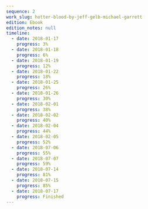 ```yaml
---
sequence: 2
work_slug: hotter-blood-by-jeff-gelb-michael-garrett
edition: Ebook
edition_notes: null
timeline:
  - date: 2018-01-17
    progress: 3%
  - date: 2018-01-18
    progress: 6%
  - date: 2018-01-19
    progress: 12%
  - date: 2018-01-22
    progress: 18%
  - date: 2018-01-25
    progress: 26%
  - date: 2018-01-26
    progress: 30%
  - date: 2018-02-01
    progress: 38%
  - date: 2018-02-02
    progress: 40%
  - date: 2018-02-04
    progress: 44%
  - date: 2018-02-05
    progress: 52%
  - date: 2018-07-06
    progress: 55%
  - date: 2018-07-07
    progress: 59%
  - date: 2018-07-14
    progress: 81%
  - date: 2018-07-15
    progress: 85%
  - date: 2018-07-17
    progress: Finished
---
```

